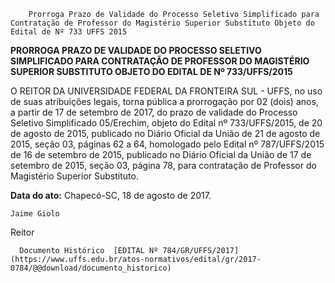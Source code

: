         Prorroga Prazo de Validade do Processo Seletivo Simplificado para Contratação de Professor do Magistério Superior Substituto Objeto do Edital de Nº 733 UFFS 2015  

**PRORROGA PRAZO DE VALIDADE DO PROCESSO SELETIVO SIMPLIFICADO PARA CONTRATAÇÃO DE PROFESSOR DO MAGISTÉRIO SUPERIOR SUBSTITUTO OBJETO DO EDITAL DE Nº 733/UFFS/2015**

  

 O REITOR DA UNIVERSIDADE FEDERAL DA FRONTEIRA SUL - UFFS, no uso de suas atribuições legais, torna pública a prorrogação por 02 (dois) anos, a partir de 17 de setembro de 2017, do prazo de validade do Processo Seletivo Simplificado 05/Erechim, objeto do Edital nº 733/UFFS/2015, de 20 de agosto de 2015, publicado no Diário Oficial da União de 21 de agosto de 2015, seção 03, páginas 62 a 64, homologado pelo Edital nº 787/UFFS/2015 de 16 de setembro de 2015, publicado no Diário Oficial da União de 17 de setembro de 2015, seção 03, página 78, para contratação de Professor do Magistério Superior Substituto.

   **Data do ato:** Chapecó-SC, 18 de agosto de 2017.   
 

    Jaime Giolo   
 Reitor 

      Documento Histórico  [EDITAL Nº 784/GR/UFFS/2017](https://www.uffs.edu.br/atos-normativos/edital/gr/2017-0784/@@download/documento_historico)     
      